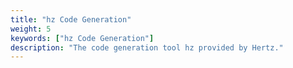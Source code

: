 ```yaml
---
title: "hz Code Generation"
weight: 5
keywords: ["hz Code Generation"]
description: "The code generation tool hz provided by Hertz."
---
```

